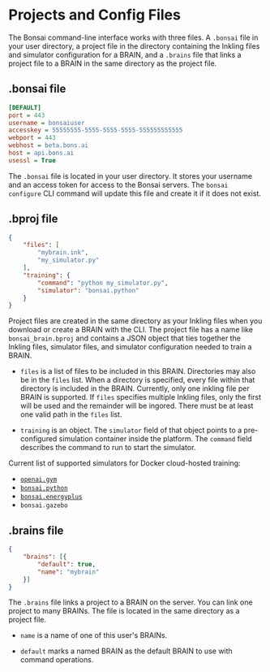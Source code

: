 # Projects and Config Files

The Bonsai command-line interface works with three files.  A `.bonsai` file in
your user directory, a project file in the directory containing the Inkling 
files and simulator configuration for a BRAIN, and a `.brains` file that links
a project file to a BRAIN in the same directory as the project file.

## .bonsai file

```ini
[DEFAULT]
port = 443
username = bonsaiuser
accesskey = 55555555-5555-5555-5555-555555555555
webport = 443
webhost = beta.bons.ai
host = api.bons.ai
usessl = True
```

The `.bonsai` file is located in your user directory. It stores your username and an access token for access to the
Bonsai servers. The `bonsai configure` CLI command will update this file and create it if it does not exist.


## .bproj file

```json
{
    "files": [
        "mybrain.ink",
        "my_simulator.py"
    ],
    "training": {
        "command": "python my_simulator.py",
        "simulator": "bonsai.python"
    }
}
```

Project files are created in the same directory as your Inkling files when
you download or create a BRAIN with the CLI. The project file has a name like
`bonsai_brain.bproj` and contains a JSON object that ties together the Inkling
files, simulator files, and simulator configuration needed to train a BRAIN.

 * `files` is a list of files to be included in this BRAIN. Directories
may also be in the `files` list. When a directory is specified, every file
within that directory is included in the BRAIN. Currently, only one inkling
file per BRAIN is supported. If `files` specifies multiple Inkling files,
only the first will be used and the remainder will be ingored.
There must be at least one valid path in the `files` list.

 * `training` is an object.  The `simulator` field of that object
points to a pre-configured simulation container inside the platform. The
`command` field describes the command to run to start the simulator.

Current list of supported simulators for Docker cloud-hosted training:

 * [`openai.gym`][1]
 * [`bonsai.python`][2]
 * [`bonsai.energyplus`][3]
 * `bonsai.gazebo`

## .brains file

```json
{
    "brains": [{
        "default": true,
        "name": "mybrain"
    }]
}

```

The `.brains` file links a project to a BRAIN on the server. You can link one
project to many BRAINs.  The file is located in the same directory as a
project file.


 * `name` is a name of one of this user's BRAINs.

 * `default` marks a named BRAIN as the default BRAIN to use with command
   operations.


[1]: https://github.com/BonsaiAI/bonsai-gym-common
[2]: https://github.com/BonsaiAI/bonsai-python
[3]: https://github.com/BonsaiAI/energyplus-sample